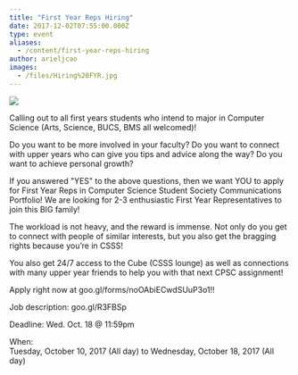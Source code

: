 ```yaml
---
title: "First Year Reps Hiring"
date: 2017-12-02T07:55:00.000Z
type: event
aliases:
  - /content/first-year-reps-hiring
author: arieljcao
images:
  - /files/Hiring%20FYR.jpg
---
```


<div class="field field-name-body field-type-text-with-summary field-label-hidden"><div class="field-items"><div class="field-item even"><p><img src="https://ubccsss.org/files/Hiring%20FYR.jpg" style="max-width: 100%"></p>

<p>Calling out to all first years students who intend to major in Computer Science (Arts, Science, BUCS, BMS all welcomed)!</p>

<p>Do you want to be more involved in your faculty? Do you want to connect with upper years who can give you tips and advice along the way? Do you want to achieve personal growth?</p>

<p>If you answered &quot;YES&quot; to the above questions, then we want YOU to apply for First Year Reps in Computer Science Student Society Communications Portfolio! We are looking for 2-3 enthusiastic First Year Representatives to join this BIG family!</p>

<p>The workload is not heavy, and the reward is immense. Not only do you get to connect with people of similar interests, but you also get the bragging rights because you&#x2019;re in CSSS!</p>

<p>You also get 24/7 access to the Cube (CSSS lounge) as well as connections with many upper year friends to help you with that next CPSC assignment!</p>

<p>Apply right now at goo.gl/forms/noOAbiECwdSUuP3o1!!</p>

<p>Job description: goo.gl/R3FBSp</p>

<p>Deadline: Wed. Oct. 18 @ 11:59pm</p>
</div></div></div><div class="field field-name-field-dates field-type-datetime field-label-above"><div class="field-label">When:&#xA0;</div><div class="field-items"><div class="field-item even"><span class="date-display-range"><span class="date-display-start">Tuesday, October 10, 2017 (All day)</span> to <span class="date-display-end">Wednesday, October 18, 2017 (All day)</span></span></div></div></div>    <footer>
          </footer>